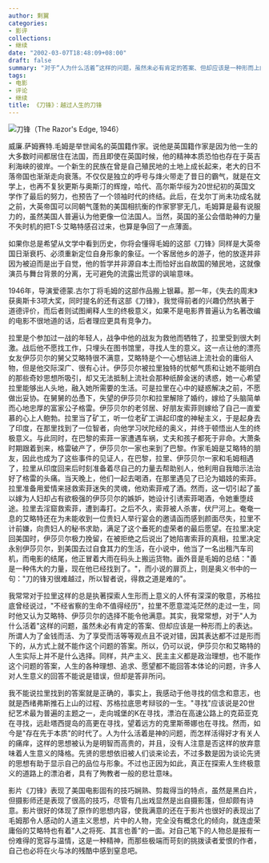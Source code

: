 ```yaml
---
author: 剩翼
categories:
- 影评
collections:
- 继续
date: "2002-03-07T18:48:09+08:00"
draft: false
summary: "对于“人为什么活着”这样的问题，虽然未必有肯定的答案、但却应该是一种形而上的表达。所谓人为了金钱而活、为了享受而活等等观点且不说对错，因其表达都不过是形而下的，从方式上就不能作这个问题的答案。"
tags:
- 电影
- 评论
- 继续
title: 《刀锋》：越过人生的刀锋
---
```


![刀锋（The Razor's Edge, 1946）](/img/TheRazorsEdge/TheRazorsEdgeboard.jpg)

威廉.萨姆赛特.毛姆是举世闻名的英国籍作家。说他是英国籍作家是因为他一生的大多数时间都居住在法国，而且即使在英国时候，他的精神本质恐怕也存在于英吉利海峡的彼岸。一个新生的民族在曾是自己殖民地的土地上成长起来，老大的日不落帝国也渐渐走向衰落。不仅仅是独立的呼号与烽火带走了昔日的霸气，就是在文学上，也再不复狄更斯与奥斯汀的辉煌，哈代、高尔斯华绥为20世纪初的英国文学作了最后的努力，也预告了一个领袖时代的终结。此后，在戈尔丁尚未功成名就之前，大英帝国可以同朝气蓬勃的美国相抗衡的作家寥寥无几，毛姆算是最有说服力的，虽然美国人普遍认为他更像一位法国人。当然，英国的圣公会借助神的力量不失时机的把T·S·艾略特感召过来，也算是争回了一点薄面。

如果你总是希望从文学中看到历史，你将会懂得毛姆的这部《刀锋》同样是大英帝国日渐衰朽、必须重新定位自身形象的象征。一个客居他乡的游子，他的放逐并非因为被迫而是出于自觉，他的哲学并非源自本土而恰好出自故国的殖民地，这就像演员与舞台背景的分离，无可避免的流露出荒谬的讽喻意味。

1946年，导演爱德蒙.古尔丁将毛姆的这部作品搬上银幕。那一年，《失去的周末》获奥斯卡3项大奖，同时提名的还有这部《刀锋》，我觉得前者的兴趣仍然执著于道德评价，而后者则试图阐释人生的终极意义，如果不是电影界普遍认为名著改编的电影不很地道的话，后者理应更具有竞争力。

拉里是个参加过一战的年轻人，战争中他的战友为救他而牺牲了，拉里受到很大刺激。战后他不愿找工作，只埋头在图书馆里，寻找人生的意义。这一点让他的漂亮女友伊莎贝尔的舅父艾略特很不满意，艾略特是个一心想钻进上流社会的庸俗人物，但是他交际深广、很有心计。伊莎贝尔被拉里独特的忧郁气质和让她不能明白的那些奇妙思想所吸引，却又无法抵制上流社会那种纸醉金迷的诱惑，她一心希望拉里能够出人头地，融入她所需要的生活。可是拉里在心中的疑惑解决之前，不愿做出妥协。在舅舅的怂恿下，失望的伊莎贝尔和拉里解除了婚约，嫁给了头脑简单而心地忠厚的富家公子格雷。伊莎贝尔的老邻居、好朋友索菲则嫁给了自己一直爱慕的心上人鲍勃。拉里当了矿工，听一位老矿工讲起印度的神秘主义，于是起身去了印度，在那里找到了一位智者，向他学习吠陀经的奥义，并终于顿悟出人生的终极意义。与此同时，在巴黎的索菲一家遭遇车祸，丈夫和孩子都死于非命。大萧条时期跟着到来，格雷破产了，伊莎贝尔一家也来到了巴黎。作家毛姆是艾略特的朋友，因此也成为了这些事件的见证人，在巴黎，拉里、伊莎贝尔一家和毛姆相遇了，拉里从印度回来后时刻准备着尽自己的力量去帮助别人，他利用自我暗示法治好了格雷的头痛。当天晚上，他们一起去喝酒，在那里遇见了已沦为娼妓的索菲。拉里准备用爱情来拯救索菲迷失的灵魂，他劝索菲戒了酒。然而，这一切引起了虽以嫁为人妇却占有欲极强的伊莎贝尔的嫉妒，她设计引诱索菲喝酒，令她重堕歧途。拉里去淫窟救索菲，遭到毒打。之后不久，索菲被人杀害，伏尸河上。奄奄一息的艾略特还在为未能收到一位贵妇人举行宴会的邀请函而感到颜面尽失，拉里不计前嫌，向贵妇人的秘书求助，满足了这个垂死的虚荣者的最后愿望。在拉里决定回美国时，伊莎贝尔极力挽留，在被拒绝之后说出了她陷害索菲的真相，拉里决定永别伊莎贝尔，到美国去过自食其力的生活，在小说中，他当了一名出租汽车司机，而电影的结尾，他正冒着大雨在码头上搬运货物。画外音是毛姆的总结："善是一种伟大的力量，现在他已经找到了。"，而小说的扉页上，则是奥义书中的一句："刀的锋刃很难越过，所以智者说，得救之道是难的"。

我常常对于拉里这样的总是执著探索人生形而上意义的人怀有深深的敬意，苏格拉底曾经说过，"不经省察的生命不值得经历"，拉里不愿意混沌茫然的走过一生，同时他又认为艾略特、伊莎贝尔的选择不能令他满意。其实，我常常想，对于"人为什么活着"这样的问题，虽然未必有肯定的答案、但却应该是一种形而上的表达。所谓人为了金钱而活、为了享受而活等等观点且不说对错，因其表达都不过是形而下的，从方式上就不能作这个问题的答案。所以，仍可以说，伊莎贝尔和艾略特的人生实际上并不是什么选择。同样，共产主义、民主主义都是政治理想，也不能作这个问题的答案，人生的各种理想、追求、愿望都不能回答本体论的问题，许多人对人生意义的回答不能说是错误，但却是答非所问。

我不能说拉里找到的答案就是正确的，事实上，我感动于他寻找的信念和意志，也就是西绪弗斯推石上山的过程、苏格拉底思考辩驳的一生。"寻找"应该说是20世纪艺术最为普遍的主题之一，走向城堡的K在寻找，漂泊在高速公路上的克茹亚克在寻找，远赴塔西提岛的高更在寻找，望着远方的克里斯蒂娜也在寻找。然而，如今是"存在先于本质"的时代了。人为什么活着是神的问题，而怎样活得好才有关人的痛痒，这样的思想被认为是明智而高贵的，并且，没有人注意是否这样的放弃意味着人生意义的降格。先贤的思想依旧被人们谈来论去，不过多数是因为谈论先贤的思想有助于显示自己的品位与形象。不过也正因为如此，真正在探索人生终极意义的道路上的漂泊者，具有了殉教者一般的悲壮意味。

影片《刀锋》表现了美国电影固有的技巧娴熟、剪裁得当的特点，虽然是黑白片，但摄影师还是表现了很高的技巧，尽管有几出戏显然是出自摄影篷，但却颇有诗意。影片很好的体现了原作的思想内容，使我满意的还在于影片也很好的表现出了毛姆那令人感动的人道主义思想，片中的人物，完全没有概念化的倾向，就连虚荣庸俗的艾略特也有着"人之将死、其言也善"的一面。对自己笔下的人物总是报有一份难得的宽容与温情，这是一种精神，而那些极端而苛刻的挑拨读者爱恨的作者，自己也必将在火与冰的残酷中感到窒息吧。